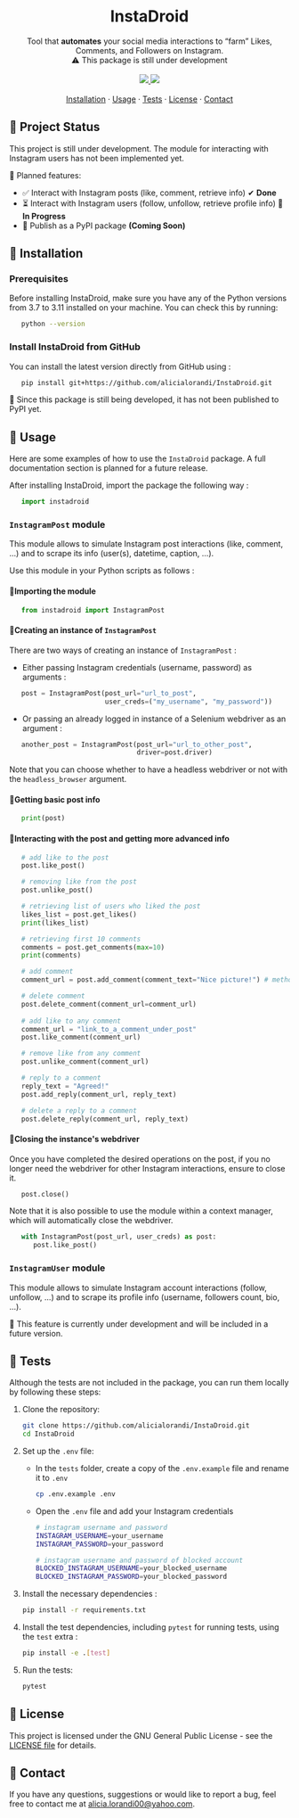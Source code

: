 <p align="center">
    <h1 align="center">InstaDroid</h1>
    <p align="center">Tool that <b>automates</b> your social media interactions to “farm” Likes, Comments, and Followers on Instagram.
<br />
⚠️ This package is still under development
    <br />
    <br />
    <a href="https://www.python.org/">
    	<img src="https://img.shields.io/badge/Python-3.7 | 3.8 | 3.9 | 3.10 | 3.11-red.svg" />
    </a>
    <a href="https://github.com/SeleniumHQ/selenium">
      <img src="https://img.shields.io/badge/built%20with-Selenium-green.svg" />
    </a>
    <br />
    <br />
    <a href="#installation">Installation</a>
    &middot;
    <a href="#usage">Usage</a>
    &middot;
    <a href="#tests">Tests</a>
    &middot;
    <a href="#license">License</a>
    &middot;
    <a href="#contact">Contact</a>

<h2 id="project-status">🚧 Project Status</h2>

This project is still under development. The module for interacting with Instagram users has not been implemented yet.

📌 Planned features:
- ✅ Interact with Instagram posts (like, comment, retrieve info) ✔ **Done**
- ⏳ Interact with Instagram users (follow, unfollow, retrieve profile info) 🔄 **In Progress**
- 🚀 Publish as a PyPI package **(Coming Soon)**

<h2 id="installation">🚀 Installation</h2>

### Prerequisites

Before installing InstaDroid, make sure you have any of the Python versions from 3.7 to 3.11 installed on your machine. You can check this by running:

```sh
   python --version
```

### Install InstaDroid from GitHub

You can install the latest version directly from GitHub using : 

```sh
   pip install git+https://github.com/alicialorandi/InstaDroid.git
```

🚧 Since this package is still being developed, it has not been published to PyPI yet.

<h2 id="usage">📖 Usage</h2>

Here are some examples of how to use the `InstaDroid` package. A full documentation section is planned for a future release.

After installing InstaDroid, import the package the following way :

```python
   import instadroid
```

### `InstagramPost` module

This module allows to simulate Instagram post interactions (like, comment, ...) and to scrape its info (user(s), datetime, caption, ...).

Use this module in your Python scripts as follows :

#### 🔹Importing the module

```python
   from instadroid import InstagramPost
```

#### 🔹Creating an instance of `InstagramPost`

There are two ways of creating an instance of `InstagramPost` : 
- Either passing Instagram credentials (username, password) as arguments :

```python
   post = InstagramPost(post_url="url_to_post",
                        user_creds=("my_username", "my_password"))
```
- Or passing an already logged in instance of a Selenium webdriver as an argument :

```python
   another_post = InstagramPost(post_url="url_to_other_post",
                                driver=post.driver)
```

Note that you can choose whether to have a headless webdriver or not with the `headless_browser` argument.

#### 🔹Getting basic post info

```python
   print(post)
```

#### 🔹Interacting with the post and getting more advanced info

```python
   # add like to the post
   post.like_post()

   # removing like from the post
   post.unlike_post()

   # retrieving list of users who liked the post
   likes_list = post.get_likes()
   print(likes_list)

   # retrieving first 10 comments
   comments = post.get_comments(max=10)
   print(comments)

   # add comment
   comment_url = post.add_comment(comment_text="Nice picture!") # method returns the URL of the posted comment

   # delete comment
   post.delete_comment(comment_url=comment_url)
   
   # add like to any comment
   comment_url = "link_to_a_comment_under_post"
   post.like_comment(comment_url)

   # remove like from any comment
   post.unlike_comment(comment_url)

   # reply to a comment
   reply_text = "Agreed!"
   post.add_reply(comment_url, reply_text)

   # delete a reply to a comment
   post.delete_reply(comment_url, reply_text)
```

#### 🔹Closing the instance's webdriver

Once you have completed the desired operations on the post, if you no longer need the webdriver for other Instagram interactions, ensure to close it. 

```python
   post.close()
```

Note that it is also possible to use the module within a context manager, which will automatically close the webdriver.

```python
   with InstagramPost(post_url, user_creds) as post:
      post.like_post()         
```

### `InstagramUser` module

This module allows to simulate Instagram account interactions (follow, unfollow, ...) and to scrape its profile info (username, followers count, bio, ...).

🚧 This feature is currently under development and will be included in a future version.

<h2 id="tests">🧪 Tests</h2>

Although the tests are not included in the package, you can run them locally by following these steps:

1. Clone the repository:
    ```bash
    git clone https://github.com/alicialorandi/InstaDroid.git
    cd InstaDroid
    ```
2. Set up the ```.env``` file:
    - In the ```tests``` folder, create a copy of the ```.env.example``` file and rename it to ```.env```
        ```bash
        cp .env.example .env
        ```
    - Open the ```.env``` file and add your Instagram credentials
        ```bash
        # instagram username and password
        INSTAGRAM_USERNAME=your_username
        INSTAGRAM_PASSWORD=your_password

        # instagram username and password of blocked account
        BLOCKED_INSTAGRAM_USERNAME=your_blocked_username
        BLOCKED_INSTAGRAM_PASSWORD=your_blocked_password
        ```

3. Install the necessary dependencies :
    ```bash
    pip install -r requirements.txt
    ```
4. Install the test dependencies, including `pytest` for running tests, using the `test` extra :
    ```bash
    pip install -e .[test]
    ```
5. Run the tests:
    ```bash
    pytest
    ```

<h2 id="license">📜 License</h2>

This project is licensed under the GNU General Public License - see the [LICENSE file](LICENSE.txt) for details.
<h2 id="contact">📩 Contact</h2>

If you have any questions, suggestions or would like to report a bug, feel free to contact me at [alicia.lorandi00@yahoo.com](alicia.lorandi00@yahoo.com).